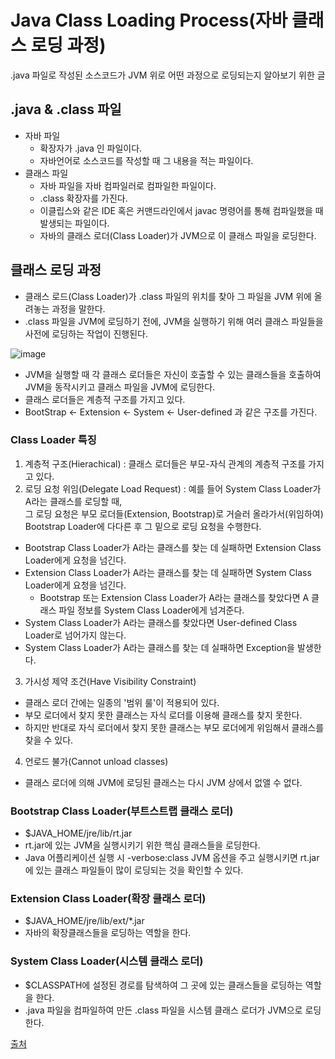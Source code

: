 # Java Class Loading Process(자바 클래스 로딩 과정)
.java 파일로 작성된 소스코드가 JVM 위로 어떤 과정으로 로딩되는지 알아보기 위한 글

## .java & .class 파일
- 자바 파일
  - 확장자가 .java 인 파일이다.
  - 자바언어로 소스코드를 작성할 때 그 내용을 적는 파일이다.
- 클래스 파일
  - 자바 파일을 자바 컴파일러로 컴파일한 파일이다.
  - .class 확장자를 가진다.
  - 이클립스와 같은 IDE 혹은 커맨드라인에서 javac 명령어를 통해 컴파일했을 때 발생되는 파일이다.
  - 자바의 클래스 로더(Class Loader)가 JVM으로 이 클래스 파일을 로딩한다.

## 클래스 로딩 과정
- 클래스 로드(Class Loader)가 .class 파일의 위치를 찾아 그 파일을 JVM 위에 올려놓는 과정을 말한다.
- .class 파일을 JVM에 로딩하기 전에, JVM을 실행하기 위해 여러 클래스 파일들을 사전에 로딩하는 작업이 진행된다.

![image](https://user-images.githubusercontent.com/56284234/114337709-94da6700-9b8c-11eb-9fbc-d9bee59dde2c.png)
- JVM을 실행할 때 각 클래스 로더들은 자신이 호출할 수 있는 클래스들을 호출하여 JVM을 동작시키고 클래스 파일을 JVM에 로딩한다.
- 클래스 로더들은 계층적 구조를 가지고 있다.
- BootStrap <- Extension <- System <- User-defined 과 같은 구조를 가진다.

### Class Loader 특징
1. 계층적 구조(Hierachical) : 클래스 로더들은 부모-자식 관계의 계층적 구조를 가지고 있다.
2. 로딩 요청 위임(Delegate Load Request) : 예를 들어 System Class Loader가 A라는 클래스를 로딩할 때,<br/>
그 로딩 요청은 부모 로더들(Extension, Bootstrap)로 거슬러 올라가서(위임하여) Bootstrap Loader에 다다른 후 그 밑으로 로딩 요청을 수행한다.
- Bootstrap Class Loader가 A라는 클래스를 찾는 데 실패하면 Extension Class Loader에게 요청을 넘긴다.
- Extension Class Loader가 A라는 클래스를 찾는 데 실패하면 System Class Loader에게 요청을 넘긴다.
  - Bootstrap 또는 Extension Class Loader가 A라는 클래스를 찾았다면 A 클래스 파일 정보를 System Class Loader에게 넘겨준다.
- System Class Loader가 A라는 클래스를 찾았다면 User-defined Class Loader로 넘어가지 않는다.
- System Class Loader가 A라는 클래스를 찾는 데 실패하면 Exception을 발생한다.
3. 가시성 제약 조건(Have Visibility Constraint)
- 클래스 로더 간에는 일종의 '범위 룰'이 적용되어 있다.
- 부모 로더에서 찾지 못한 클래스는 자식 로더를 이용해 클래스를 찾지 못한다.
- 하지만 반대로 자식 로더에서 찾지 못한 클래스는 부모 로더에게 위임해서 클래스를 찾을 수 있다.
4. 언로드 불가(Cannot unload classes)
- 클래스 로더에 의해 JVM에 로딩된 클래스는 다시 JVM 상에서 없앨 수 없다.

### Bootstrap Class Loader(부트스트랩 클래스 로더)
- $JAVA_HOME/jre/lib/rt.jar
- rt.jar에 있는 JVM을 실행시키기 위한 핵심 클래스들을 로딩한다.
- Java 어플리케이션 실행 시 -verbose:class JVM 옵션을 주고 실행시키면 rt.jar에 있는 클래스 파일들이 많이 로딩되는 것을 확인할 수 있다.

### Extension Class Loader(확장 클래스 로더)
- $JAVA_HOME/jre/lib/ext/*.jar
- 자바의 확장클래스들을 로딩하는 역할을 한다.

### System Class Loader(시스템 클래스 로더)
- $CLASSPATH에 설정된 경로를 탐색하여 그 곳에 있는 클래스들을 로딩하는 역할을 한다.
- .java 파일을 컴파일하여 만든 .class 파일을 시스템 클래스 로더가 JVM으로 로딩한다.

[출처](https://engkimbs.tistory.com/606)
